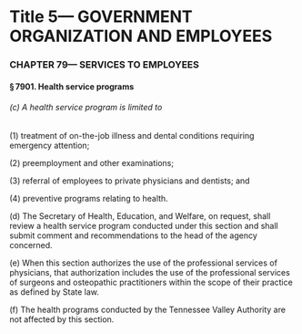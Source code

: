 
# Title 5— GOVERNMENT ORGANIZATION AND EMPLOYEES
### CHAPTER 79— SERVICES TO EMPLOYEES
#### § 7901. Health service programs
###### (c) A health service program is limited to

(1) treatment of on-the-job illness and dental conditions requiring emergency attention;

(2) preemployment and other examinations;

(3) referral of employees to private physicians and dentists; and

(4) preventive programs relating to health.

(d) The Secretary of Health, Education, and Welfare, on request, shall review a health service program conducted under this section and shall submit comment and recommendations to the head of the agency concerned.

(e) When this section authorizes the use of the professional services of physicians, that authorization includes the use of the professional services of surgeons and osteopathic practitioners within the scope of their practice as defined by State law.

(f) The health programs conducted by the Tennessee Valley Authority are not affected by this section.
